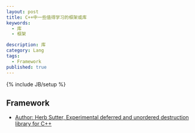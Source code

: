 ```yaml
---
layout: post
title: C++中一些值得学习的框架或库
keywords:
  - 库
  - 框架

description: 库
category: Lang
tags:
  - Framework
published: true
---
```

{% include JB/setup %}



<!--more-->
## Framework
* [Author: Herb Sutter, Experimental deferred and unordered destruction library for C++](https://github.com/hsutter/gcpp)




